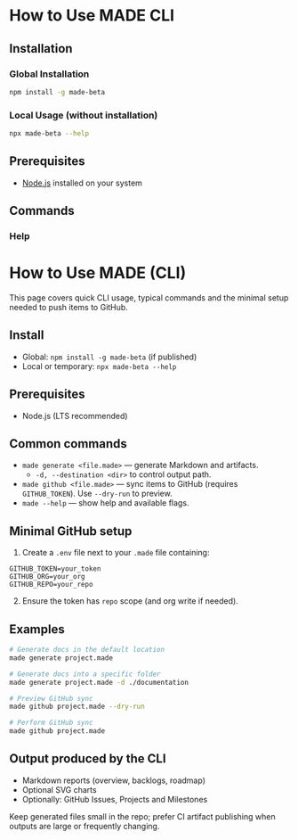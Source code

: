 # How to Use MADE CLI

## Installation

### Global Installation
```bash
npm install -g made-beta
```

### Local Usage (without installation)
```bash
npx made-beta --help
```

## Prerequisites
- [Node.js](https://nodejs.org/en/download) installed on your system

## Commands

### Help
# How to Use MADE (CLI)

This page covers quick CLI usage, typical commands and the minimal setup needed to push items to GitHub.

## Install
- Global: `npm install -g made-beta` (if published)
- Local or temporary: `npx made-beta --help`

## Prerequisites
- Node.js (LTS recommended)

## Common commands
- `made generate <file.made>` — generate Markdown and artifacts.
   - `-d, --destination <dir>` to control output path.
- `made github <file.made>` — sync items to GitHub (requires `GITHUB_TOKEN`). Use `--dry-run` to preview.
- `made --help` — show help and available flags.

## Minimal GitHub setup
1. Create a `.env` file next to your `.made` file containing:

```env
GITHUB_TOKEN=your_token
GITHUB_ORG=your_org
GITHUB_REPO=your_repo
```

2. Ensure the token has `repo` scope (and org write if needed).

## Examples
```bash
# Generate docs in the default location
made generate project.made

# Generate docs into a specific folder
made generate project.made -d ./documentation

# Preview GitHub sync
made github project.made --dry-run

# Perform GitHub sync
made github project.made
```

## Output produced by the CLI
- Markdown reports (overview, backlogs, roadmap)
- Optional SVG charts
- Optionally: GitHub Issues, Projects and Milestones

Keep generated files small in the repo; prefer CI artifact publishing when outputs are large or frequently changing.